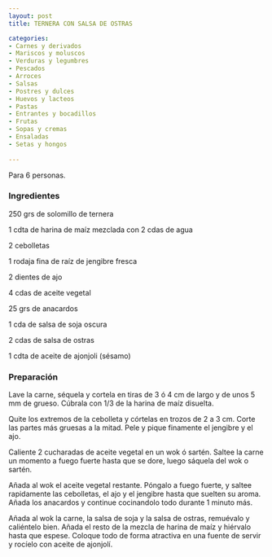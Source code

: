 ```yaml
---
layout: post
title: TERNERA CON SALSA DE OSTRAS

categories:
- Carnes y derivados
- Mariscos y moluscos
- Verduras y legumbres
- Pescados
- Arroces
- Salsas
- Postres y dulces
- Huevos y lacteos
- Pastas
- Entrantes y bocadillos
- Frutas
- Sopas y cremas
- Ensaladas
- Setas y hongos
 
---
```

Para 6 personas.

<h3>Ingredientes</h3>

250 grs de solomillo de ternera

1 cdta de harina de maíz mezclada con 2 cdas de agua

2 cebolletas

1 rodaja fina de raíz de jengibre fresca

2 dientes de ajo

4 cdas de aceite vegetal

25 grs de anacardos

1 cda de salsa de soja oscura

2 cdas de salsa de ostras

1 cdta de aceite de ajonjoli (sésamo)

<h3>Preparación</h3>

Lave la carne, séquela y cortela en tiras de 3 ó 4 cm de largo y de unos 5 mm de grueso. Cúbrala con 1/3 de la harina de maíz disuelta.

Quite los extremos de la cebolleta y córtelas en trozos de 2 a 3 cm. Corte las partes más gruesas a la mitad. Pele y pique finamente el jengibre y el ajo.

Caliente 2 cucharadas de aceite vegetal en un wok ó sartén. Saltee la carne un momento a fuego fuerte hasta que se dore, luego sáquela del wok o sartén.

Añada al wok el aceite vegetal restante. Póngalo a fuego fuerte, y saltee rapidamente las cebolletas, el ajo y el jengibre hasta que suelten su aroma. Añada los anacardos y continue cocinandolo todo durante 1 minuto más.

Añada al wok la carne, la salsa de soja y la salsa de ostras, remuévalo y caliéntelo bien. Añada el resto de la mezcla de harina de maíz y hiérvalo hasta que espese. Coloque todo de forma atractiva en una fuente de servir y rocíelo con aceite de ajonjolí.

